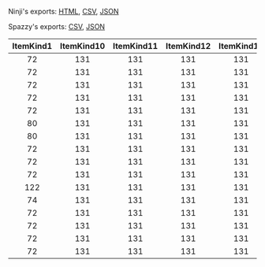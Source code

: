 Ninji's exports: [HTML](https://wuffs.org/acnh/bcsv_150/html/ItemFilter.html), [CSV](https://wuffs.org/acnh/bcsv_150/csv/ItemFilter.csv), [JSON](https://wuffs.org/acnh/bcsv_150/json/ItemFilter.json)

Spazzy's exports: [CSV](https://github.com/McSpazzy/acnh-csv/blob/master/ItemFilter.csv), [JSON](https://github.com/McSpazzy/acnh-json/blob/master/ItemFilter.json)

| ItemKind1 | ItemKind10 | ItemKind11 | ItemKind12 | ItemKind13 | ItemKind14 | ItemKind15 | ItemKind2 | ItemKind3 | ItemKind4 | ItemKind5 | ItemKind6 | ItemKind7 | ItemKind8 | ItemKind9 | UniqueID | CheckDonation | ItemNum | Label |
|:--:|:--:|:--:|:--:|:--:|:--:|:--:|:--:|:--:|:--:|:--:|:--:|:--:|:--:|:--:|:--:|:--:|:--:|:--:|
| 72 | 131 | 131 | 131 | 131 | 131 | 131 | 73 | 131 | 131 | 131 | 131 | 131 | 131 | 131 | 0 | 0 | 1 | 'RcoDonationForMuseum' | 
| 72 | 131 | 131 | 131 | 131 | 131 | 131 | 73 | 79 | 80 | 131 | 131 | 131 | 131 | 131 | 1 | 1 | 1 | 'OwlTentDonation0' | 
| 72 | 131 | 131 | 131 | 131 | 131 | 131 | 73 | 79 | 131 | 131 | 131 | 131 | 131 | 131 | 2 | 1 | 1 | 'OwlTentDonation1' | 
| 72 | 131 | 131 | 131 | 131 | 131 | 131 | 73 | 79 | 131 | 131 | 131 | 131 | 131 | 131 | 3 | 1 | -1 | 'OwlDonation' | 
| 72 | 131 | 131 | 131 | 131 | 131 | 131 | 73 | 79 | 80 | 131 | 131 | 131 | 131 | 131 | 4 | 0 | 1 | 'OwlCommentary' | 
| 80 | 131 | 131 | 131 | 131 | 131 | 131 | 131 | 131 | 131 | 131 | 131 | 131 | 131 | 131 | 5 | 0 | -1 | 'OwlFossilJudgement' | 
| 80 | 131 | 131 | 131 | 131 | 131 | 131 | 79 | 131 | 131 | 131 | 131 | 131 | 131 | 131 | 6 | 0 | 1 | 'Fossils' | 
| 72 | 131 | 131 | 131 | 131 | 131 | 131 | 73 | 79 | 122 | 123 | 124 | 125 | 131 | 131 | 7 | 1 | -1 | 'OwlDonation1_2' | 
| 72 | 131 | 131 | 131 | 131 | 131 | 131 | 73 | 79 | 122 | 123 | 124 | 125 | 74 | 131 | 8 | 1 | -1 | 'OwlDonation1_3' | 
| 72 | 131 | 131 | 131 | 131 | 131 | 131 | 73 | 79 | 74 | 131 | 131 | 131 | 131 | 131 | 9 | 1 | -1 | 'OwlDonation1_4' | 
| 122 | 131 | 131 | 131 | 131 | 131 | 131 | 123 | 124 | 125 | 131 | 131 | 131 | 131 | 131 | 10 | 0 | 1 | 'OwlDonation1_5' | 
| 74 | 131 | 131 | 131 | 131 | 131 | 131 | 131 | 131 | 131 | 131 | 131 | 131 | 131 | 131 | 11 | 0 | 1 | 'OwlDonation1_6' | 
| 72 | 131 | 131 | 131 | 131 | 131 | 131 | 73 | 79 | 80 | 122 | 123 | 124 | 125 | 131 | 12 | 0 | 1 | 'OwlCommentary1' | 
| 72 | 131 | 131 | 131 | 131 | 131 | 131 | 73 | 79 | 80 | 74 | 131 | 131 | 131 | 131 | 13 | 0 | 1 | 'OwlCommentary2' | 
| 72 | 131 | 131 | 131 | 131 | 131 | 131 | 73 | 79 | 80 | 122 | 123 | 124 | 125 | 74 | 14 | 0 | 1 | 'OwlCommentary3' | 
| 72 | 131 | 131 | 131 | 131 | 131 | 131 | 73 | 79 | 74 | 131 | 131 | 131 | 131 | 131 | 15 | 1 | 1 | 'OwlTentDonation3' | 
